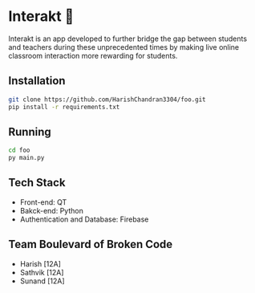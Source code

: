 # Interakt 🙋

Interakt is an app developed to further bridge the gap between students and teachers during these unprecedented times by making live online classroom interaction more rewarding for students.

## Installation

```bash
git clone https://github.com/HarishChandran3304/foo.git
pip install -r requirements.txt
```

## Running

```bash
cd foo
py main.py
```

## Tech Stack

- Front-end: QT
- Bakck-end: Python
- Authentication and Database: Firebase

## Team Boulevard of Broken Code

- Harish [12A]
- Sathvik [12A]
- Sunand [12A]
